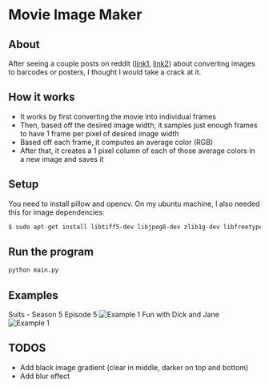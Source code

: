 # Movie Image Maker

## About
After seeing a couple posts on reddit ([link1], [link2]) about converting images to barcodes or posters, I thought I would take a crack at it.

[link1]: <https://www.reddit.com/r/dataisbeautiful/comments/3rb8zi/the_average_color_of_every_frame_of_a_given_movie/>
[link2]: <https://www.reddit.com/r/doctorwho/comments/2xhdxe/i_made_a_movie_barcode_of_the_day_of_the_doctor/>

## How it works
* It works by first converting the movie into individual frames
* Then, based off the desired image width, it samples just enough frames to have 1 frame per pixel of desired image width
* Based off each frame, it computes an average color (RGB)
* After that, it creates a 1 pixel column of each of those average colors in a new image and saves it

## Setup
You need to install pillow and opencv.
On my ubuntu machine, I also needed this for image dependencies:
```sh
$ sudo apt-get install libtiff5-dev libjpeg8-dev zlib1g-dev libfreetype6-dev liblcms2-dev libwebp-dev tcl8.6-dev tk8.6-dev python-tk
```

## Run the program
```sh
python main.py
```

## Examples
Suits - Season 5 Episode 5
![Example 1](http://i.imgur.com/SXoZxyK.jpg)
Fun with Dick and Jane
![Example 1](http://i.imgur.com/f3S631A.jpg)

## TODOS
* Add black image gradient (clear in middle, darker on top and bottom)
* Add blur effect